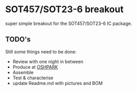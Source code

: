# SOT457/SOT23-6 breakout
super simple breakout for the SOT457/SOT23-6 IC package.
## TODO's
Still some things need to be done:
* Review with one night in between
* Produce at [OSHPARK](https://oshpark.com/)
* Assemble
* Test & characterise
* update Readme.md with pictures and BOM

